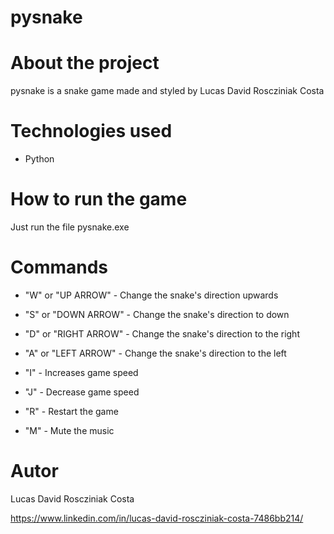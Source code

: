 # pysnake

# About the project

pysnake is a snake game made and styled by Lucas David Roscziniak Costa

# Technologies used

- Python

# How to run the game

Just run the file pysnake.exe

# Commands

- "W" or "UP ARROW" - Change the snake's direction upwards
- "S" or "DOWN ARROW" - Change the snake's direction to down
- "D" or "RIGHT ARROW" - Change the snake's direction to the right
- "A" or "LEFT ARROW" - Change the snake's direction to the left

- "I" - Increases game speed
- "J" - Decrease game speed

- "R" - Restart the game
- "M" - Mute the music

# Autor

Lucas David Roscziniak Costa

https://www.linkedin.com/in/lucas-david-roscziniak-costa-7486bb214/

